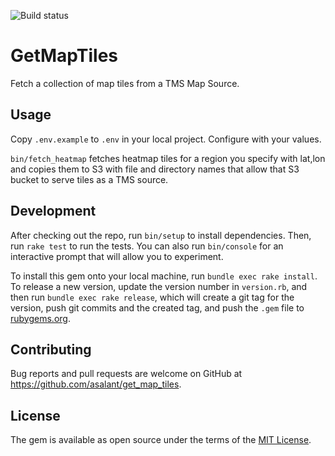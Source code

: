 ![Build status](https://github.com/asalant/get_map_tiles/actions/workflows/main.yml/badge.svg)

# GetMapTiles

Fetch a collection of map tiles from a TMS Map Source.



## Usage

Copy `.env.example` to `.env` in your local project. Configure with your values.

`bin/fetch_heatmap` fetches heatmap tiles for a region you specify with lat,lon and copies them to S3 with file and directory names that allow that S3 bucket to serve tiles as a TMS source.

## Development

After checking out the repo, run `bin/setup` to install dependencies. Then, run `rake test` to run the tests. You can also run `bin/console` for an interactive prompt that will allow you to experiment.

To install this gem onto your local machine, run `bundle exec rake install`. To release a new version, update the version number in `version.rb`, and then run `bundle exec rake release`, which will create a git tag for the version, push git commits and the created tag, and push the `.gem` file to [rubygems.org](https://rubygems.org).

## Contributing

Bug reports and pull requests are welcome on GitHub at https://github.com/asalant/get_map_tiles.

## License

The gem is available as open source under the terms of the [MIT License](https://opensource.org/licenses/MIT).
